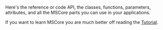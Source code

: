 Here's the reference or code API, the classes, functions, parameters, attributes, and all the MSCore parts you can use in your applications.

If you want to learn MSCore you are much better off reading the [Tutorial](/tutorials).